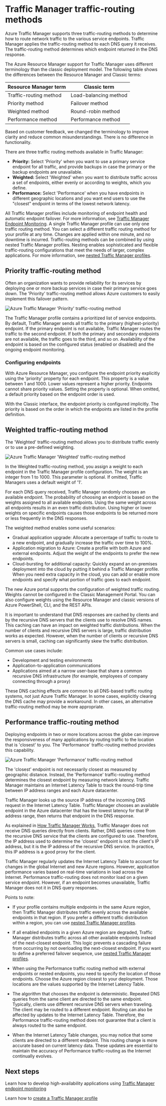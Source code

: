 <properties
    pageTitle="Traffic Manager - traffic routing methods | Azure"
    description="This articles will help you understand the different traffic routing methods used by Traffic Manager"
    services="traffic-manager"
    documentationCenter=""
    authors="sdwheeler"
    manager="carmonm"
    editor=""
/>
<tags
    ms.service="traffic-manager"
    ms.devlang="na"
    ms.topic="article"
    ms.tgt_pltfrm="na"
    ms.workload="infrastructure-services"
    ms.date="10/11/2016"
    wacn.date=""
    ms.author="sewhee"
/>

# Traffic Manager traffic-routing methods

Azure Traffic Manager supports three traffic-routing methods to determine how to route network traffic to the various service endpoints. Traffic Manager applies the traffic-routing method to each DNS query it receives. The traffic-routing method determines which endpoint returned in the DNS response.

The Azure Resource Manager support for Traffic Manager uses different terminology than the classic deployment model. The following table shows the differences between the Resource Manager and Classic terms:

| Resource Manager term | Classic term |
|-----------------------|--------------|
| Traffic-routing method | Load-balancing method |
| Priority method | Failover method |
| Weighted method | Round-robin method |
| Performance method | Performance method |

Based on customer feedback, we changed the terminology to improve clarity and reduce common misunderstandings. There is no difference in functionality.

There are three traffic routing methods available in Traffic Manager:

- **Priority:** Select 'Priority' when you want to use a primary service endpoint for all traffic, and provide backups in case the primary or the backup endpoints are unavailable.
- **Weighted:** Select 'Weighted' when you want to distribute traffic across a set of endpoints, either evenly or according to weights, which you define.
- **Performance:** Select 'Performance' when you have endpoints in different geographic locations and you want end users to use the "closest" endpoint in terms of the lowest network latency.

All Traffic Manager profiles include monitoring of endpoint health and automatic endpoint failover. For more information, see [Traffic Manager Endpoint Monitoring](/documentation/articles/traffic-manager-monitoring/). A single Traffic Manager profile can use only one traffic routing method. You can select a different traffic routing method for your profile at any time. Changes are applied within one minute, and no downtime is incurred. Traffic-routing methods can be combined by using nested Traffic Manager profiles. Nesting enables sophisticated and flexible traffic-routing configurations that meet the needs of larger, complex applications. For more information, see [nested Traffic Manager profiles](/documentation/articles/traffic-manager-nested-profiles/).

## Priority traffic-routing method

Often an organization wants to provide reliability for its services by deploying one or more backup services in case their primary service goes down. The 'Priority' traffic-routing method allows Azure customers to easily implement this failover pattern.

![Azure Traffic Manager 'Priority' traffic-routing method][1]

The Traffic Manager profile contains a prioritized list of service endpoints. By default, Traffic Manager sends all traffic to the primary (highest-priority) endpoint. If the primary endpoint is not available, Traffic Manager routes the traffic to the second endpoint. If both the primary and secondary endpoints are not available, the traffic goes to the third, and so on. Availability of the endpoint is based on the configured status (enabled or disabled) and the ongoing endpoint monitoring.

### Configuring endpoints

With Azure Resource Manager, you configure the endpoint priority explicitly using the 'priority' property for each endpoint. This property is a value between 1 and 1000. Lower values represent a higher priority. Endpoints cannot share priority values. Setting the property is optional. When omitted, a default priority based on the endpoint order is used.

With the Classic interface, the endpoint priority is configured implicitly. The priority is based on the order in which the endpoints are listed in the profile definition.

## Weighted traffic-routing method

The 'Weighted' traffic-routing method allows you to distribute traffic evenly or to use a pre-defined weighting.

![Azure Traffic Manager 'Weighted' traffic-routing method][2]

In the Weighted traffic-routing method, you assign a weight to each endpoint in the Traffic Manager profile configuration. The weight is an integer from 1 to 1000. This parameter is optional. If omitted, Traffic Managers uses a default weight of '1'.

For each DNS query received, Traffic Manager randomly chooses an available endpoint. The probability of choosing an endpoint is based on the weights assigned to all available endpoints. Using the same weight across all endpoints results in an even traffic distribution. Using higher or lower weights on specific endpoints causes those endpoints to be returned more or less frequently in the DNS responses.

The weighted method enables some useful scenarios:

- Gradual application upgrade: Allocate a percentage of traffic to route to a new endpoint, and gradually increase the traffic over time to 100%.
- Application migration to Azure: Create a profile with both Azure and external endpoints. Adjust the weight of the endpoints to prefer the new endpoints.
- Cloud-bursting for additional capacity: Quickly expand an on-premises deployment into the cloud by putting it behind a Traffic Manager profile. When you need extra capacity in the cloud, you can add or enable more endpoints and specify what portion of traffic goes to each endpoint.

The new Azure portal supports the configuration of weighted traffic routing. Weights cannot be configured in the Classic Management Portal. You can also configure weights using the Resource Manager and classic versions of Azure PowerShell, CLI, and the REST APIs.

It is important to understand that DNS responses are cached by clients and by the recursive DNS servers that the clients use to resolve DNS names. This caching can have an impact on weighted traffic distributions. When the number of clients and recursive DNS servers is large, traffic distribution works as expected. However, when the number of clients or recursive DNS servers is small, caching can significantly skew the traffic distribution.

Common use cases include:

- Development and testing environments
- Application-to-application communications
- Applications aimed at a narrow user-base that share a common recursive DNS infrastructure (for example, employees of company connecting through a proxy)

These DNS caching effects are common to all DNS-based traffic routing systems, not just Azure Traffic Manager. In some cases, explicitly clearing the DNS cache may provide a workaround. In other cases, an alternative traffic-routing method may be more appropriate.

## Performance traffic-routing method

Deploying endpoints in two or more locations across the globe can improve the responsiveness of many applications by routing traffic to the location that is 'closest' to you. The 'Performance' traffic-routing method provides this capability.

![Azure Traffic Manager 'Performance' traffic-routing method][3]

The 'closest' endpoint is not necessarily closest as measured by geographic distance. Instead, the 'Performance' traffic-routing method determines the closest endpoint by measuring network latency. Traffic Manager maintains an Internet Latency Table to track the round-trip time between IP address ranges and each Azure datacenter.

Traffic Manager looks up the source IP address of the incoming DNS request in the Internet Latency Table. Traffic Manager chooses an available endpoint in the Azure datacenter that has the lowest latency for that IP address range, then returns that endpoint in the DNS response.

As explained in [How Traffic Manager Works](/documentation/articles/traffic-manager-how-traffic-manager-works/), Traffic Manager does not receive DNS queries directly from clients. Rather, DNS queries come from the recursive DNS service that the clients are configured to use. Therefore, the IP address used to determine the 'closest' endpoint is not the client's IP address, but it is the IP address of the recursive DNS service. In practice, this IP address is a good proxy for the client.

Traffic Manager regularly updates the Internet Latency Table to account for changes in the global Internet and new Azure regions. However, application performance varies based on real-time variations in load across the Internet. Performance traffic-routing does not monitor load on a given service endpoint. However, if an endpoint becomes unavailable, Traffic Manager does not it in DNS query responses.

Points to note:

- If your profile contains multiple endpoints in the same Azure region, then Traffic Manager distributes traffic evenly across the available endpoints in that region. If you prefer a different traffic distribution within a region, you can use [nested Traffic Manager profiles](/documentation/articles/traffic-manager-nested-profiles/).

- If all enabled endpoints in a given Azure region are degraded, Traffic Manager distributes traffic across all other available endpoints instead of the next-closest endpoint. This logic prevents a cascading failure from occurring by not overloading the next-closest endpoint. If you want to define a preferred failover sequence, use [nested Traffic Manager profiles](/documentation/articles/traffic-manager-nested-profiles/).

- When using the Performance traffic routing method with external endpoints or nested endpoints, you need to specify the location of those endpoints. Choose the Azure region closest to your deployment. Those locations are the values supported by the Internet Latency Table.

- The algorithm that chooses the endpoint is deterministic. Repeated DNS queries from the same client are directed to the same endpoint. Typically, clients use different recursive DNS servers when traveling. The client may be routed to a different endpoint. Routing can also be affected by updates to the Internet Latency Table. Therefore, the Performance traffic-routing method does not guarantee that a client is always routed to the same endpoint.

- When the Internet Latency Table changes, you may notice that some clients are directed to a different endpoint. This routing change is more accurate based on current latency data. These updates are essential to maintain the accuracy of Performance traffic-routing as the Internet continually evolves.

## Next steps

Learn how to develop high-availability applications using [Traffic Manager endpoint monitoring](/documentation/articles/traffic-manager-monitoring/)

Learn how to [create a Traffic Manager profile](/documentation/articles/traffic-manager-manage-profiles/)

<!--Image references-->
[1]: ./media/traffic-manager-routing-methods/priority.png
[2]: ./media/traffic-manager-routing-methods/weighted.png
[3]: ./media/traffic-manager-routing-methods/performance.png
